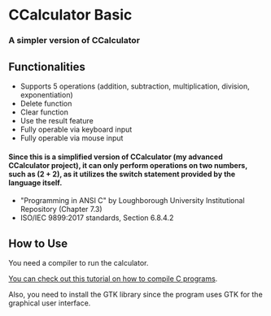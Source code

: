 # CCalculator Basic
### A simpler version of CCalculator

## Functionalities
- Supports 5 operations (addition, subtraction, multiplication, division, exponentiation)
- Delete function
- Clear function
- Use the result feature
- Fully operable via keyboard input
- Fully operable via mouse input

#### Since this is a simplified version of CCalculator (my advanced CCalculator project), it can only perform operations on two numbers, such as (2 + 2), as it utilizes the switch statement provided by the language itself.
- "Programming in ANSI C" by Loughborough University Institutional Repository (Chapter 7.3)
- ISO/IEC 9899:2017 standards, Section 6.8.4.2


## How to Use

You need a compiler to run the calculator.

[You can check out this tutorial on how to compile C programs](https://jestery.kesug.com/how-to-compile-c-programs/).

Also, you need to install the GTK library since the program uses GTK for the graphical user interface.
